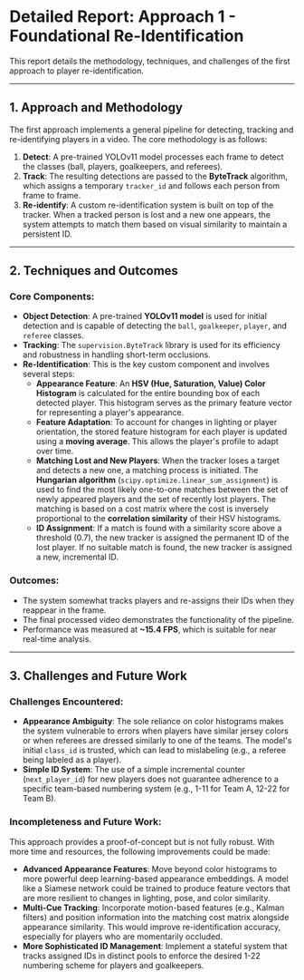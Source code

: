 # Detailed Report: Approach 1 - Foundational Re-Identification

This report details the methodology, techniques, and challenges of the first approach to player re-identification.

---

## 1. Approach and Methodology

The first approach implements a general pipeline for detecting, tracking and re-identifying players in a video. The core methodology is as follows:
1.  **Detect**:  A pre-trained YOLOv11 model processes each frame to detect the classes (ball, players, goalkeepers, and referees).
2.  **Track**: The resulting detections are passed to the **ByteTrack** algorithm, which assigns a temporary `tracker_id` and follows each person from frame to frame.
3.  **Re-identify**: A custom re-identification system is built on top of the tracker. When a tracked person is lost and a new one appears, the system attempts to match them based on visual similarity to maintain a persistent ID.

---

## 2. Techniques and Outcomes

### Core Components:

* **Object Detection**: A pre-trained **YOLOv11 model** is used for initial detection and is capable of detecting the `ball`, `goalkeeper`, `player`, and `referee` classes.
* **Tracking**: The `supervision.ByteTrack` library is used for its efficiency and robustness in handling short-term occlusions.
* **Re-Identification**: This is the key custom component and involves several steps:
    * **Appearance Feature**: An **HSV (Hue, Saturation, Value) Color Histogram** is calculated for the entire bounding box of each detected player. This histogram serves as the primary feature vector for representing a player's appearance.
    * **Feature Adaptation**: To account for changes in lighting or player orientation, the stored feature histogram for each player is updated using a **moving average**. This allows the player's profile to adapt over time.
    * **Matching Lost and New Players**: When the tracker loses a target and detects a new one, a matching process is initiated. The **Hungarian algorithm** (`scipy.optimize.linear_sum_assignment`) is used to find the most likely one-to-one matches between the set of newly appeared players and the set of recently lost players. The matching is based on a cost matrix where the cost is inversely proportional to the **correlation similarity** of their HSV histograms.
    * **ID Assignment**: If a match is found with a similarity score above a threshold (0.7), the new tracker is assigned the permanent ID of the lost player. If no suitable match is found, the new tracker is assigned a new, incremental ID.

### Outcomes:

* The system somewhat tracks players and re-assigns their IDs when they reappear in the frame.
* The final processed video demonstrates the functionality of the pipeline.
* Performance was measured at **~15.4 FPS**, which is suitable for near real-time analysis.

---

## 3. Challenges and Future Work

### Challenges Encountered:

* **Appearance Ambiguity**: The sole reliance on color histograms makes the system vulnerable to errors when players have similar jersey colors or when referees are dressed similarly to one of the teams. The model's initial `class_id` is trusted, which can lead to mislabeling (e.g., a referee being labeled as a player).
* **Simple ID System**: The use of a simple incremental counter (`next_player_id`) for new players does not guarantee adherence to a specific team-based numbering system (e.g., 1-11 for Team A, 12-22 for Team B).

### Incompleteness and Future Work:

This approach provides a proof-of-concept but is not fully robust. With more time and resources, the following improvements could be made:
* **Advanced Appearance Features**: Move beyond color histograms to more powerful deep learning-based appearance embeddings. A model like a Siamese network could be trained to produce feature vectors that are more resilient to changes in lighting, pose, and color similarity.
* **Multi-Cue Tracking**: Incorporate motion-based features (e.g., Kalman filters) and position information into the matching cost matrix alongside appearance similarity. This would improve re-identification accuracy, especially for players who are momentarily occluded.
* **More Sophisticated ID Management**: Implement a stateful system that tracks assigned IDs in distinct pools to enforce the desired 1-22 numbering scheme for players and goalkeepers.
